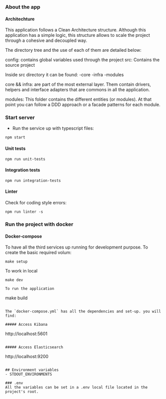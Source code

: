 ### About the app
#### Architechture
This application follows a Clean Architecture structure. Although this application has a simple logic, this structure allows to scale the project through a cohesive and decoupled way.

The directory tree and the use of each of them are detailed below:

config: contains global variables used through the project
src: Contains the source project

Inside src directory it can be found:
-core
-infra
-modules

core && infra: are part of the most external layer. Them contain drivers, helpers and interface adapters that are commons in all the application.

modules: This folder contains the different entities (or modules). At that point you can follow a DDD approach or a facade patterns for each module.


### Start server
- Run the service up with typescript files:
```
npm start
```
#### Unit tests
```
npm run unit-tests
```

#### Integration tests
```
npm run integration-tests
```

#### Linter
Check for coding style errors:
```
npm run linter -s
```

### Run the project with docker
#### Docker-compose
To have all the third services up running for development purpose.
To create the basic required volum:
```
make setup
```

To work in local
```
make dev

To run the application
```
make build
```

The `docker-compose.yml` has all the dependencies and set-up. you will find:

##### Access Kibana
```
http://localhost:5601
```

##### Access Elasticsearch
```
http://localhost:9200
```

## Environment variables
- STDOUT_ENVIRONMENTS

### .env
All the variables can be set in a .env local file located in the project's root.

